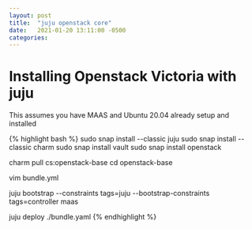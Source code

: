 ```yaml
---
layout: post
title:  "juju openstack core"
date:   2021-01-20 13:11:00 -0500
categories:
---
```


# Installing Openstack Victoria with juju
This assumes you have MAAS and Ubuntu 20.04 already setup and installed

{% highlight bash %}
sudo snap install --classic juju
sudo snap install --classic charm
sudo snap install vault
sudo snap install openstack

charm pull cs:openstack-base
cd openstack-base

vim bundle.yml

juju bootstrap --constraints tags=juju --bootstrap-constraints tags=controller maas

juju deploy ./bundle.yaml
{% endhighlight %}